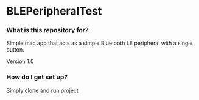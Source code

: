 # BLEPeripheralTest #

### What is this repository for? ###

Simple mac app that acts as a simple Bluetooth LE peripheral with a single button.

Version 1.0

### How do I get set up? ###

Simply clone and run project